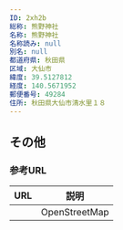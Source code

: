 ```yaml
---
ID: 2xh2b
総称: 熊野神社
名称: 熊野神社
名称読み: null
別名: null
都道府県: 秋田県
区域: 大仙市
緯度: 39.5127812
経度: 140.5671952
郵便番号: 49284
住所: 秋田県大仙市清水里１８
---
```


## その他

### 参考URL

| URL | 説明          |
| --- | ------------- |
|     | OpenStreetMap |
